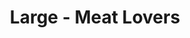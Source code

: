 ---
title: "Large - Meat Lovers"
price: "$15.00"
category: "Pizza"
img: "src/images/menu/burrito.jpg"
desc: ""
---